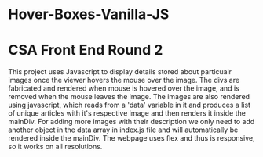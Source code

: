 # Hover-Boxes-Vanilla-JS
<h1>CSA Front End Round 2</h1>

This project uses Javascript to display details stored about particualr images once the viewer hovers the mouse over the image.
The divs are fabricated and rendered when mouse is hovered over the image, and is removed when the mouse leaves the image.
The images are also rendered using javascript, which reads from a 'data' variable in it and produces a list of unique articles with it's respective image and then renders it inside the mainDiv.
For adding more images with their description we only need to add another object in the data array in index.js file and will automatically be rendered inside the mainDiv.
The webpage uses flex and thus is responsive, so it works on all resolutions.
